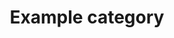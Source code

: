 ---
title: Example category
description: A description of this category
image:
comments: false

# Badge style
style:
    background: "#2a9d8f"
    color: "#fff"
---